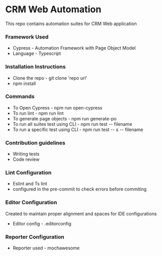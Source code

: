 # CRM Web Automation #
This repo contains automation suites for CRM Web application

### Framework Used ###
* Cypress - Automation Framework with Page Object Model
* Language - Typescript

### Installation Instructions ###
* Clone the repo - git clone 'repo url'
* npm install

### Commands ###
* To Open Cypress - npm run open-cypress
* To run lint - npm run lint
* To generate page objects - npm run generate-po
* To run all suites test using CLI -  npm run test -- filename
* To run a specific test using CLI - npm run test -- s -- filename

### Contribution guidelines ###
* Writing tests
* Code review

### Lint Configuration ###
* Eslint and Ts lint
* configured in the pre-commit to check errors before commiting

### Editor Configuration ###
Created to maintain proper alignment and spaces for IDE configurations 
* Editor config - .editorconfig

### Reporter Configuration ###
* Reporter used - mochawesome
